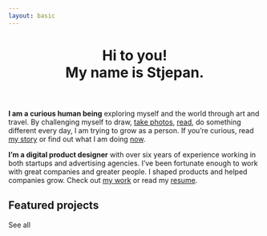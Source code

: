 ```yaml
---
layout: basic
---
```


<header class="grid">
  <div class="img-fix"><simg name="profile.jpg" class="profile" /></div>
  <h1>Hi to you! <br><div class="subtitle">My name is Stjepan.</div></h1>
</header>

<section class="intro grid">
  <simg name="home-bg.svg" class="home-bg" />
  <simg name="laptop-and-phone.svg" class="laptop" />

**I am a curious human being** exploring myself and the world through art and travel. By challenging myself to draw, [take photos](/photography), [read](/book-list), do something different every day, I am trying to grow as a person. If you’re curious, read [my story](/my-story) or find out what I am doing [now](/now).

**I’m a digital product designer** with over six years of experience working in both startups and advertising agencies. I’ve been fortunate enough to work with great companies and greater people. I shaped products and helped companies grow. Check out [my work](/work) or read my <a href="/Stjepan-Grgic-Digital-Product-Designer-Resume.pdf" target="_blank">resume</a>.

</section>

<section class="projects grid">
  <div class="projects__header">
    <h2>Featured projects</h2>
    <saber-link to="/work">See all</saber-link>
  </div>
  <div class="projects__wrap project-width">
    <ProjectCard
      url="/work/agrivi"
      title="Agrivi"
      right="113"
      description="Farm managment software"
      bgImage="stjepangrgic-agrivi-card-bgImage.jpg"
      projectImage="stjepangrgic-agrivi-card-projectImage.png"
      underlinColor="#5FC21E"/>
    <ProjectCard
      url="/work/share-istria"
      title="Share Istria"
      description="Creative Tourism Campaign"
      bgImage="stjepangrgic-share-istria-card-bgImage.jpg"
      projectImage="stjepangrgic-share-istria-card-projectImage.png"
      underlinColor="#009FE2"/>
    <ProjectCard
      url="/work/vip-xmass-chat"
      title="Vip Xmas Chat"
      description="Promotional Chat App"
      bgImage="stjepangrgic-vip-chat-card-bgImage.jpg"
      projectImage="stjepangrgic-vip-chat-card-projectImage.png"
      textColor="#000"/>
  </div>
</section>

<script>
import slink from '@/components/slink.vue'
import simg from '@/components/simg.vue'
import sfigure from '@/components/sfigure.vue'
import ProjectCard from '@/components/ProjectCard.vue'
import SmallCard from '@/components/SmallCard.vue'
import PageHeader from '@/components/PageHeader.vue'

export default {
  components: {
    slink,
    simg,
    sfigure,
    ProjectCard,
    SmallCard,
    PageHeader
  }
}
</script>

<style lang="stylus">
.index
  .profile
    width: 128px;
    border-radius: 50%
  header
    margin-top: 8rem;
    margin-bottom: 2rem;
    position: relative;
    .profile
      border-radius: 50%;
      width: 128px;
    h1
      margin-top: 3rem;
      font-size: 3.5rem;
      font-weight: 800;
      line-height: 56px;
      position: relative;
      z-index: 2;
      left: -3px;
      .subtitle
        font-size: 2.5rem;
        font-weight: 400;
  .intro
    position: relative
    p
      position: relative;
    .home-bg
      position: absolute;
      top: -50%
      right: -50%;
      z-index: -1;
      filter: blur(50px);
      opacity: 0.2;
      width: 1560px;
      height: 533px;
    .laptop
      width: 400px;
      position: absolute;
      top: -50%;
      right: -70%;
  .projects
    padding-bottom: 2rem;
    &__header
      display: flex;
      flex-direction: row;
      align-items: baseline;
      justify-content: space-between;
      line-height 24px
      h2
        font-size: 1.125rem
        color: #CBCBCB;
        line-height: 32px
        text-transform: uppercase;
/*.index
  header
    margin-top: 8rem;
    margin-bottom: 2rem;
    .profile
      border-radius: 50%;
      width: 128px;
    h1
      margin-top: 3rem;
      font-size: 3.5rem;
      font-weight: 800;
      line-height: 56px;
      position: relative;
      left: -3px;
      .subtitle
        font-size: 2.5rem;
        font-weight: 400;
  .projects
    margin-bottom: 4rem;
    .section-header
      display: flex
      flex-direction: row
      justify-content: space-between;
      align-items: baseline
      h2
        font-size: 1.125rem
        color: #CBCBCB;
        line-height: 32px
        text-transform: uppercase;
        margin-top: 3rem;
      a
        line-height: 1.2;*/
</style>

<!-- <div class="growth grid-width">
  <h2 class="h3">Growth</h2>
  <div class="growth-grid">
    <SmallCard
      url="/book-list" 
      title="Book list"
      icon="book.svg"/>
    <SmallCard
      url="/fail-list" 
      title="Fail list"
      icon="fail.svg"/>
    <SmallCard
      url="/bucket-list" 
      title="Bucket list"
      icon="bucket.svg"/>
  </div>
</div> -->
